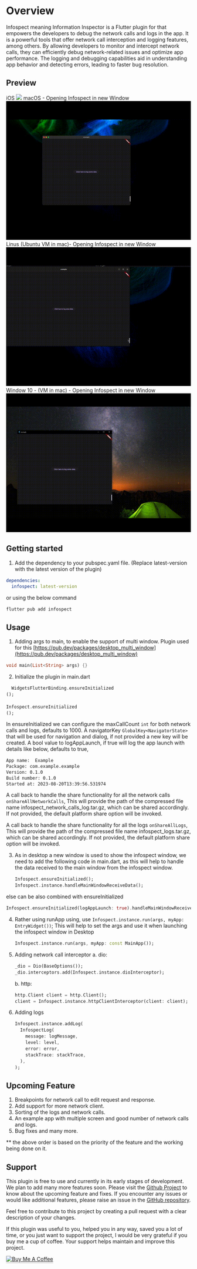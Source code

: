 # Overview

Infospect meaning Information Inspector is a Flutter plugin for that empowers the developers to
debug the network calls and logs in the app. It is a powerful tools that offer network call
interception and logging features, among others. By allowing developers to monitor and intercept
network calls, they can efficiently debug network-related issues and optimize app performance. The
logging and debugging capabilities aid in understanding app behavior and detecting errors, leading
to faster bug resolution.

## Preview

iOS
![](images/preview/ios.gif)
macOS - Opening Infospect in new Window
![](images/preview/mac.gif)
Linus (Ubuntu VM in mac)- Opening Infospect in new Window
![](images/preview/linux(ubuntu%20vm).gif)
Window 10 - (VM in mac) - Opening Infospect in new Window
![](images/preview/windows.gif)

## Getting started

1. Add the dependency to your pubspec.yaml file. (Replace latest-version with the latest version of
   the plugin)

  ```yaml
  dependencies:
    infospect: latest-version
  ```

or using the below command

  ```console
  flutter pub add infospect
  ```

## Usage

1. Adding args to main, to enable the support of multi window. Plugin used for
   this [https://pub.dev/packages/desktop_multi_window](https://pub.dev/packages/desktop_multi_window)

  ```dart
  void main(List<String> args) {}
  ```

2. Initialize the plugin in main.dart

  ```dart
    WidgetsFlutterBinding.ensureInitialized
();

Infospect.ensureInitialized
();
  ```

In ensureInitialized we can configure the maxCallCount `int` for both network calls and logs,
defaults to 1000.
A navigatorKey `GlobalKey<NavigatorState>` that will be used for navigation and dialog, if not
provided a new key will be created.
A bool value to logAppLaunch, if true will log the app launch with details like below, defaults to
true,

  ```
  App name:  Example
  Package: com.example.example
  Version: 0.1.0
  Build number: 0.1.0
  Started at: 2023-08-20T13:39:56.531974
  ```

A call back to handle the share functionality for all the network calls `onShareAllNetworkCalls`,
This will provide the path of the compressed file name infospect_network_calls_log.tar.gz, which can
be shared accordingly.
If not provided, the default platform share option will be invoked.

A call back to handle the share functionality for all the logs `onShareAllLogs`,
This will provide the path of the compressed file name infospect_logs.tar.gz, which can be shared
accordingly.
If not provided, the default platform share option will be invoked.

3. As in desktop a new window is used to show the infospect window, we need to add the following
   code in main.dart, as this will help to handle the data received to the main window from the
   infospect window.
    ```dart
    Infospect.ensureInitialized();
    Infospect.instance.handleMainWindowReceiveData();
    ```

else can be also combined with ensureInitialized
```dart
Infospect.ensureInitialized(logAppLaunch: true).handleMainWindowReceiveData();
```

4. Rather using runApp using, use `Infospect.instance.run(args, myApp: EntryWidget())`;
   This will help to set the args and use it when launching the infospect window in Desktop
    ```dart
    Infospect.instance.run(args, myApp: const MainApp());
    ```
5. Adding network call interceptor
   a. dio:
    ```dart
    _dio = Dio(BaseOptions());
    _dio.interceptors.add(Infospect.instance.dioInterceptor);
    ```
   b. http:
    ```dart
    http.Client client = http.Client();
    client = Infospect.instance.httpClientInterceptor(client: client);
    ```
6. Adding logs
    ```dart
    Infospect.instance.addLog(
      InfospectLog(
        message: logMessage,
        level: level,
        error: error,
        stackTrace: stackTrace,
      ),
    );
    ```

## Upcoming Feature

1. Breakpoints for network call to edit request and response.
2. Add support for more network client.
3. Sorting of the logs and network calls.
4. An example app with multiple screen and good number of network calls and logs.
5. Bug fixes and many more.

** the above order is based on the priority of the feature and the working being done on it.

## Support

This plugin is free to use and currently in its early stages of development. We plan to add many
more features soon. Please visit
the [Github Project](https://github.com/users/kushalmahapatro/projects/2) to know about the upcoming
feature and fixes. If you encounter any issues or would like additional features, please raise an
issue in the [GitHub repository](https://github.com/kushalmahapatro/infospect/issues).

Feel free to contribute to this project by creating a pull request with a clear description of your
changes.

If this plugin was useful to you, helped you in any way, saved you a lot of time, or you just want
to support the project, I would be very grateful if you buy me a cup of coffee. Your support helps
maintain and improve this project.


<a href="https://www.buymeacoffee.com/kushalm" target="_blank"><img src="https://www.buymeacoffee.com/assets/img/custom_images/purple_img.png" alt="Buy Me A Coffee" style="height: 41px !important;width: 174px !important;box-shadow: 0px 3px 2px 0px rgba(190, 190, 190, 0.5) !important;-webkit-box-shadow: 0px 3px 2px 0px rgba(190, 190, 190, 0.5) !important;" ></a>